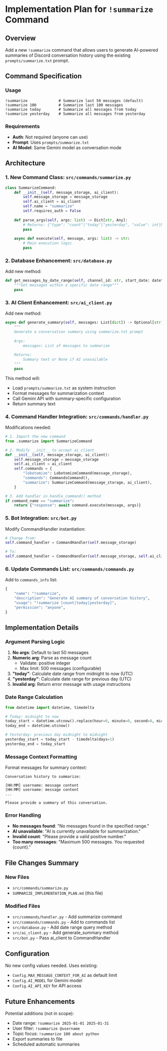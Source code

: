 # Implementation Plan for `!summarize` Command

## Overview
Add a new `!summarize` command that allows users to generate AI-powered summaries of Discord conversation history using the existing `prompts/summarize.txt` prompt.

## Command Specification

### Usage
```
!summarize              # Summarize last 50 messages (default)
!summarize 100          # Summarize last 100 messages
!summarize today        # Summarize all messages from today
!summarize yesterday    # Summarize all messages from yesterday
```

### Requirements
- **Auth**: Not required (anyone can use)
- **Prompt**: Uses `prompts/summarize.txt`
- **AI Model**: Same Gemini model as conversation mode

## Architecture

### 1. New Command Class: `src/commands/summarize.py`

```python
class SummarizeCommand:
    def __init__(self, message_storage, ai_client):
        self.message_storage = message_storage
        self.ai_client = ai_client
        self.name = "summarize"
        self.requires_auth = False
    
    def parse_args(self, args: list) -> Dict[str, Any]:
        # Returns: {"type": "count"|"today"|"yesterday", "value": int|None}
        pass
    
    async def execute(self, message, args: list) -> str:
        # Main execution logic
        pass
```

### 2. Database Enhancement: `src/database.py`

Add new method:
```python
def get_messages_by_date_range(self, channel_id: str, start_date: datetime, end_date: datetime) -> List[Dict[str, Any]]:
    """Get messages within a specific date range"""
    pass
```

### 3. AI Client Enhancement: `src/ai_client.py`

Add new method:
```python
async def generate_summary(self, messages: List[dict]) -> Optional[str]:
    """
    Generate a conversation summary using summarize.txt prompt
    
    Args:
        messages: List of messages to summarize
    
    Returns:
        Summary text or None if AI unavailable
    """
    pass
```

This method will:
- Load `prompts/summarize.txt` as system instruction
- Format messages for summarization context
- Call Gemini API with summary-specific configuration
- Return summary text

### 4. Command Handler Integration: `src/commands/handler.py`

Modifications needed:
```python
# 1. Import the new command
from .summarize import SummarizeCommand

# 2. Modify __init__ to accept ai_client
def __init__(self, message_storage, ai_client):
    self.message_storage = message_storage
    self.ai_client = ai_client
    self.commands = {
        "lobotomize": LobotomizeCommand(message_storage),
        "commands": CommandsCommand(),
        "summarize": SummarizeCommand(message_storage, ai_client),
    }

# 3. Add handler in handle_command() method
if command_name == "summarize":
    return {"response": await command.execute(message, args)}
```

### 5. Bot Integration: `src/bot.py`

Modify CommandHandler instantiation:
```python
# Change from:
self.command_handler = CommandHandler(self.message_storage)

# To:
self.command_handler = CommandHandler(self.message_storage, self.ai_client)
```

### 6. Update Commands List: `src/commands/commands.py`

Add to `commands_info` list:
```python
{
    "name": "!summarize",
    "description": "Generate AI summary of conversation history",
    "usage": "!summarize [count|today|yesterday]",
    "permission": "anyone",
}
```

## Implementation Details

### Argument Parsing Logic

1. **No args**: Default to last 50 messages
2. **Numeric arg**: Parse as message count
   - Validate: positive integer
   - Max limit: 500 messages (configurable)
3. **"today"**: Calculate date range from midnight to now (UTC)
4. **"yesterday"**: Calculate date range for previous day (UTC)
5. **Invalid arg**: Return error message with usage instructions

### Date Range Calculation

```python
from datetime import datetime, timedelta

# Today: midnight to now
today_start = datetime.utcnow().replace(hour=0, minute=0, second=0, microsecond=0)
today_end = datetime.utcnow()

# Yesterday: previous day midnight to midnight
yesterday_start = today_start - timedelta(days=1)
yesterday_end = today_start
```

### Message Context Formatting

Format messages for summary context:
```
Conversation history to summarize:

[HH:MM] username: message content
[HH:MM] username: message content
...

Please provide a summary of this conversation.
```

### Error Handling

- **No messages found**: "No messages found in the specified range."
- **AI unavailable**: "AI is currently unavailable for summarization."
- **Invalid count**: "Please provide a valid positive number."
- **Too many messages**: "Maximum 500 messages. You requested {count}."

## File Changes Summary

### New Files
- `src/commands/summarize.py`
- `SUMMARIZE_IMPLEMENTATION_PLAN.md` (this file)

### Modified Files
- `src/commands/handler.py` - Add summarize command
- `src/commands/commands.py` - Add to commands list
- `src/database.py` - Add date range query method
- `src/ai_client.py` - Add generate_summary method
- `src/bot.py` - Pass ai_client to CommandHandler

## Configuration

No new config values needed. Uses existing:
- `Config.MAX_MESSAGE_CONTEXT_FOR_AI` as default limit
- `Config.AI_MODEL` for Gemini model
- `Config.AI_API_KEY` for API access

## Future Enhancements

Potential additions (not in scope):
- Date range: `!summarize 2025-01-01 2025-01-31`
- User filter: `!summarize @username`
- Topic focus: `!summarize 100 about python`
- Export summaries to file
- Scheduled automatic summaries
